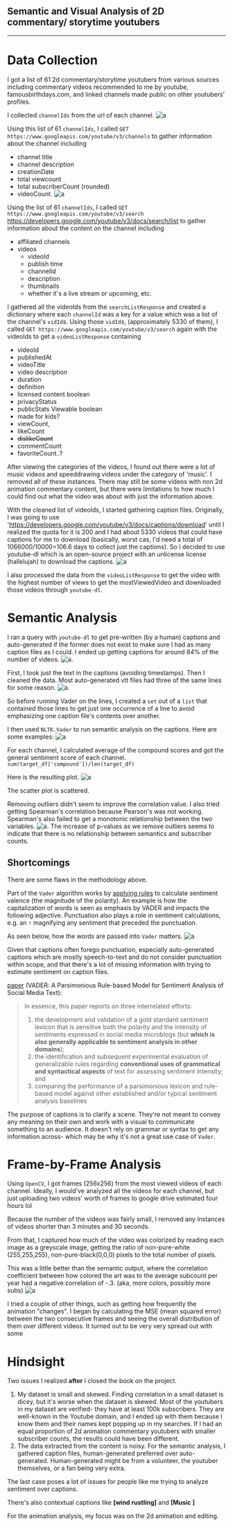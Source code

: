 ## Semantic and Visual Analysis of 2D commentary/ storytime youtubers
***

# Data Collection
I got a list of 61 2d commentary/storytime youtubers from various sources including  commentary videos recommended to me by youtube, famousbirthdays.com, and linked channels made public on other youtubers' profiles. 

I collected `channelIds` from the url of each channel.
![a](assets/collectingChannelId.png)

Using this list of 61 `channelIds`, I called `GET https://www.googleapis.com/youtube/v3/channels` to gather information about the channel including
* channel title
* channel description
* creationDate
* total viewcount
* total subscriberCount (rounded)
* videoCount. 
![a](assets/channelListResponse.png)

Using the list of 61 `channelIds`, I called `GET https://www.googleapis.com/youtube/v3/search` https://developers.google.com/youtube/v3/docs/search/list to gather information about the content on the channel including
* affiliated channels
* videos
    * videoId
    * publish time
    * channelId
    * description
    * thumbnails
    * whether it's a live stream or upcoming, etc.

I gathered all the videoIds from the `searchListResponse` and created a dictionary where each `channelId` was a key for a value which was a list of the channel's `vidId`s. 
Using those `vidId`s, (approximately 5330 of them), I called `GET https://www.googleapis.com/youtube/v3/search` again with the videoIds to get a `videoListResponse` containing
* videoId
* publishedAt
* videoTitle
* video description
* duration
* definition
* licensed content boolean
* privacyStatus
* publicStats Viewable boolean
* made for kids?
* viewCount,
* likeCount
* ~~dislikeCount~~
* commentCount
* favoriteCount..? 

After viewing the categories of the videos, I found out there were a lot of music videos and speeddrawing videos under the category of 'music'. I removed all of these instances. There may still be some videos with non 2d animation commentary content, but there were limitations to how much I could find out what the video was about with just the information above. 

With the cleaned list of videoIds, I started gathering caption files. Originally, I was going to use 'https://developers.google.com/youtube/v3/docs/captions/download' until I realized the quota for it is 200 and I had about 5330 videos that could have captions for me to download (basically, worst cas, I'd need a total of 1066000/10000=106.6 days to collect just the captions). So I decided to use youtube-dl which is an open-source project with an unlicense license (hallelujah) to download the captions. 
![a](assets/youtubedl.png)

I also processed the data from the `videoListResponse` to get the video with the highest number of views to get the mostViewedVideo and downloaded those videos through `youtube-dl`. 

# Semantic Analysis
I ran a query with `youtube-dl` to get pre-written (by a human) captions and auto-generated if the former does not exist to make sure I had as many caption files as I could. I ended up getting captions for around 84% of the number of videos. 
![a](assets/representation.png). 


First, I took just the text in the captions (avoiding timestamps). Then I cleaned the data. Most auto-generated vtt files had three of the same lines for some reason.
![a](assets/veryCommonWithAutoCaps.png). 

So before running Vader on the lines, I created a `set` out of a `list` that contained those lines to get just one occurrence of a line to avoid emphasizing one caption file's contents over another. 

I then used `NLTK.Vader` to run semantic analysis on the captions. Here are some examples:
![a](assets/exampleOfScores.png)

For each channel, I calculated average of the compound scores and got the general sentiment score of each channel. 
`sum(target_df['compound'])/len(target_df)`

Here is the resulting plot. 
![a](assets/subToSentiment.png)

The scatter plot is scattered. 

Removing outliers didn't seem to improve the correlation value. I also tried getting Spearman's correlation because Pearson's was not working. Spearman's also failed to get a monotonic relationship between the two variables. 
![a](assets/rvalues.png). 
The increase of p-values as we remove outliers seems to indicate that there is no relationship between semantics and subscriber counts. 

## Shortcomings
There are some flaws in the methodology above. 

Part of the `Vader` algorithm works by [applying rules](https://github.com/nltk/nltk/blob/develop/nltk/sentiment/vader.py#L217) to calculate sentiment valence (the magnitude of the polarity). An example is how the capitalization of words is seen as emphasis by VADER and impacts the following adjective. Punctuation also plays a role in sentiment calculations, e.g. an `!` magnifying any sentiment that preceded the punctuation. 

As seen below, how the words are passed into `Vader` matters. 
![a](assets/example2.png)

Given that captions often forego punctuation, especially auto-generated captions which are mostly speech-to-text and do not consider punctuation within scope, and that there's a lot of missing information with trying to estimate sentiment on caption files. 

[paper](http://eegilbert.org/papers/icwsm14.vader.hutto.pdf) (VADER: A Parsimonious Rule-based Model for Sentiment Analysis of Social Media Text): 
>In essence, this paper reports on three interrelated efforts: 
>1) the development and validation of a gold standard sentiment lexicon that is sensitive both the polarity and the intensity of sentiments expressed in social media microblogs (but **which is also generally applicable to sentiment analysis in other domains**); 
>2) the identification and subsequent experimental evaluation of generalizable rules regarding **conventional uses of grammatical and syntactical aspects** of text for assessing sentiment intensity; and 
>3) comparing the performance of a parsimonious lexicon and rule-based model against other established and/or typical sentiment analysis baselines

The purpose of captions is to clarify a scene. They're not meant to convey any meaning on their own and work with a visual to communicate something to an audience. It doesn't rely on grammar or syntax to get any information across- which may be why it's not a great use case of `Vader`.

# Frame-by-Frame Analysis
Using `OpenCV`, I got frames (256x256) from the most viewed videos of each channel. Ideally, I would've analyzed all the videos for each channel, but just uploading two videos' worth of frames to google drive estimated four hours lol 

Because the number of the videos was fairly small, I removed any instances of videos shorter than 3 minutes and 30 seconds. 

From that, I captured how much of the video was colorized by reading each image as a greyscale image, getting the ratio of non-pure-white (255,255,255), non-pure-black(0,0,0) pixels to the total number of pixels. 

This was a little better than the semantic output, where the correlation coefficient between how colored the art was to the average subcount per year had a negative correlation of -.3. (aka, more colors, possibly more subs)
![a](assets/colorRatioToSub.png)

I tried a couple of other things, such as getting how frequently the animation "changes". I began by calculating the MSE (mean squared error) between the two consecutive frames and seeing the overall distribution of them over different videos. It turned out to be very very spread out with some 




# Hindsight
Two issues I realized **after** I closed the book on the project. 
1. My dataset is small and skewed. 
Finding correlation in a small dataset is dicey, but it's worse when the dataset is skewed. 
Most of the youtubers in my dataset are verified- they have at least 100k subscribers. They are well-known in the Youtube domain, and I ended up with them because I know them and their names kept popping up in my searches. If I had an equal proportion of 2d animation commentary youtubers with smaller subscriber counts, the results could have been different. 
2. The data extracted from the content is noisy. 
For the semantic analysis, I gathered caption files, human-generated preferred over auto-generated. Human-generated might be from a volunteer, the youtuber themselves, or a fan being very extra. 

The last case poses a lot of issues for people like me trying to analyze sentiment over captions. 




There's also contextual captions like **[wind rustling]** and **[Music ]** 


For the animation analysis, my focus was on the 2d animation and editing. 


